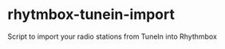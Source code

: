 rhytmbox-tunein-import
======================

Script to import your radio stations from TuneIn into Rhythmbox
